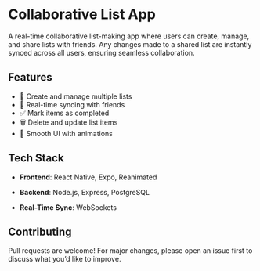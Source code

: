 # **Collaborative List App**

A real-time collaborative list-making app where users can create, manage, and share lists with friends. Any changes made to a shared list are instantly synced across all users, ensuring seamless collaboration.

## Features

- 📌 Create and manage multiple lists
- 🔄 Real-time syncing with friends
- ✅ Mark items as completed
- 🗑️ Delete and update list items
- 🚀 Smooth UI with animations

## Tech Stack

- **Frontend**: React Native, Expo, Reanimated

- **Backend**: Node.js, Express, PostgreSQL

- **Real-Time Sync**: WebSockets

## Contributing

Pull requests are welcome! For major changes, please open an issue first to discuss what you’d like to improve.

